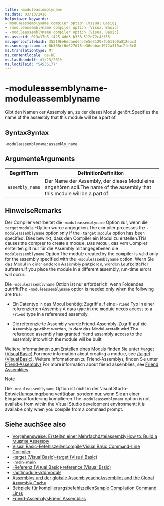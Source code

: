 ```yaml
---
title: -moduleassemblyname
ms.date: 03/13/2018
helpviewer_keywords:
- moduleassemblyname compiler option [Visual Basic]
- /moduleassemblyname compiler option [Visual Basic]
- -moduleassemblyname compiler option [Visual Basic]
ms.assetid: 013a57b6-f425-4dd3-b333-512d72c42f55
ms.openlocfilehash: 35519be6ddaed64b3e5e2129efb611e0a812ebc3
ms.sourcegitcommit: 6b308cf6d627d78ee36dbbae8972a310ac7fd6c8
ms.translationtype: MT
ms.contentlocale: de-DE
ms.lasthandoff: 01/23/2019
ms.locfileid: "54535177"
---
```

# <a name="-moduleassemblyname"></a><span data-ttu-id="bcf52-102">-moduleassemblyname</span><span class="sxs-lookup"><span data-stu-id="bcf52-102">-moduleassemblyname</span></span>
<span data-ttu-id="bcf52-103">Gibt den Namen der Assembly an, zu der dieses Modul gehört.</span><span class="sxs-lookup"><span data-stu-id="bcf52-103">Specifies the name of the assembly that this module will be a part of.</span></span>  
  
## <a name="syntax"></a><span data-ttu-id="bcf52-104">Syntax</span><span class="sxs-lookup"><span data-stu-id="bcf52-104">Syntax</span></span>  
  
```  
-moduleassemblyname:assembly_name  
```  
  
## <a name="arguments"></a><span data-ttu-id="bcf52-105">Argumente</span><span class="sxs-lookup"><span data-stu-id="bcf52-105">Arguments</span></span>  
  
|<span data-ttu-id="bcf52-106">Begriff</span><span class="sxs-lookup"><span data-stu-id="bcf52-106">Term</span></span>|<span data-ttu-id="bcf52-107">Definition</span><span class="sxs-lookup"><span data-stu-id="bcf52-107">Definition</span></span>|  
|---|---|  
|`assembly_name`|<span data-ttu-id="bcf52-108">Der Name der Assembly, der dieses Modul eine angehören soll.</span><span class="sxs-lookup"><span data-stu-id="bcf52-108">The name of the assembly that this module will be a part of.</span></span>|  
  
## <a name="remarks"></a><span data-ttu-id="bcf52-109">Hinweise</span><span class="sxs-lookup"><span data-stu-id="bcf52-109">Remarks</span></span>  
 <span data-ttu-id="bcf52-110">Der Compiler verarbeitet die `-moduleassemblyname` Option nur, wenn die `-target:module` -Option wurde angegeben.</span><span class="sxs-lookup"><span data-stu-id="bcf52-110">The compiler processes the `-moduleassemblyname` option only if the `-target:module` option has been specified.</span></span> <span data-ttu-id="bcf52-111">Dies bewirkt, dass den Compiler ein Modul zu erstellen.</span><span class="sxs-lookup"><span data-stu-id="bcf52-111">This causes the compiler to create a module.</span></span> <span data-ttu-id="bcf52-112">Das Modul, das vom Compiler erstellten gilt nur für die Assembly mit angegebenen die `-moduleassemblyname` Option.</span><span class="sxs-lookup"><span data-stu-id="bcf52-112">The module created by the compiler is valid only for the assembly specified with the `-moduleassemblyname` option.</span></span> <span data-ttu-id="bcf52-113">Wenn Sie das Modul in einer anderen Assembly platzieren, werden Laufzeitfehler auftreten.</span><span class="sxs-lookup"><span data-stu-id="bcf52-113">If you place the module in a different assembly, run-time errors will occur.</span></span>  
  
 <span data-ttu-id="bcf52-114">Die `-moduleassemblyname` Option ist nur erforderlich, wenn Folgendes zutrifft:</span><span class="sxs-lookup"><span data-stu-id="bcf52-114">The `-moduleassemblyname` option is needed only when the following are true:</span></span>  
  
-   <span data-ttu-id="bcf52-115">Ein Datentyp in das Modul benötigt Zugriff auf eine `Friend` Typ in einer referenzierten Assembly.</span><span class="sxs-lookup"><span data-stu-id="bcf52-115">A data type in the module needs access to a `Friend` type in a referenced assembly.</span></span>  
  
-   <span data-ttu-id="bcf52-116">Die referenzierte Assembly wurde Friend-Assembly-Zugriff auf die Assembly gewährt werden, in dem das Modul erstellt wird.</span><span class="sxs-lookup"><span data-stu-id="bcf52-116">The referenced assembly has granted friend assembly access to the assembly into which the module will be built.</span></span>  
  
 <span data-ttu-id="bcf52-117">Weitere Informationen zum Erstellen eines Moduls finden Sie unter [/target (Visual Basic)](../../../visual-basic/reference/command-line-compiler/target.md).</span><span class="sxs-lookup"><span data-stu-id="bcf52-117">For more information about creating a module, see [/target (Visual Basic)](../../../visual-basic/reference/command-line-compiler/target.md).</span></span> <span data-ttu-id="bcf52-118">Weitere Informationen zu Friend-Assemblys, finden Sie unter [Friend-Assemblys](../../programming-guide/concepts/assemblies-gac/friend-assemblies.md).</span><span class="sxs-lookup"><span data-stu-id="bcf52-118">For more information about friend assemblies, see [Friend Assemblies](../../programming-guide/concepts/assemblies-gac/friend-assemblies.md).</span></span>  
  
> [!NOTE]
>  <span data-ttu-id="bcf52-119">Die `-moduleassemblyname` Option ist nicht in der Visual Studio-Entwicklungsumgebung verfügbar, sondern nur, wenn Sie an einer Eingabeaufforderung kompilieren.</span><span class="sxs-lookup"><span data-stu-id="bcf52-119">The `-moduleassemblyname` option is not available from within the Visual Studio development environment; it is available only when you compile from a command prompt.</span></span>  
  
## <a name="see-also"></a><span data-ttu-id="bcf52-120">Siehe auch</span><span class="sxs-lookup"><span data-stu-id="bcf52-120">See also</span></span>
- [<span data-ttu-id="bcf52-121">Vorgehensweise: Erstellen einer Mehrfachdateiassembly</span><span class="sxs-lookup"><span data-stu-id="bcf52-121">How to: Build a Multifile Assembly</span></span>](../../../framework/app-domains/how-to-build-a-multifile-assembly.md)
- [<span data-ttu-id="bcf52-122">Visual Basic-Befehlszeilencompiler</span><span class="sxs-lookup"><span data-stu-id="bcf52-122">Visual Basic Command-Line Compiler</span></span>](../../../visual-basic/reference/command-line-compiler/index.md)
- [<span data-ttu-id="bcf52-123">-target (Visual Basic)</span><span class="sxs-lookup"><span data-stu-id="bcf52-123">-target (Visual Basic)</span></span>](../../../visual-basic/reference/command-line-compiler/target.md)
- [<span data-ttu-id="bcf52-124">-main</span><span class="sxs-lookup"><span data-stu-id="bcf52-124">-main</span></span>](../../../visual-basic/reference/command-line-compiler/main.md)
- [<span data-ttu-id="bcf52-125">-Referenz (Visual Basic)</span><span class="sxs-lookup"><span data-stu-id="bcf52-125">-reference (Visual Basic)</span></span>](../../../visual-basic/reference/command-line-compiler/reference.md)
- [<span data-ttu-id="bcf52-126">-addmodule</span><span class="sxs-lookup"><span data-stu-id="bcf52-126">-addmodule</span></span>](../../../visual-basic/reference/command-line-compiler/addmodule.md)
- [<span data-ttu-id="bcf52-127">Assemblys und der globale Assemblycache</span><span class="sxs-lookup"><span data-stu-id="bcf52-127">Assemblies and the Global Assembly Cache</span></span>](../../../visual-basic/programming-guide/concepts/assemblies-gac/index.md)
- [<span data-ttu-id="bcf52-128">Beispiele für Kompilierungsbefehlszeilen</span><span class="sxs-lookup"><span data-stu-id="bcf52-128">Sample Compilation Command Lines</span></span>](../../../visual-basic/reference/command-line-compiler/sample-compilation-command-lines.md)
- [<span data-ttu-id="bcf52-129">Friend-Assemblys</span><span class="sxs-lookup"><span data-stu-id="bcf52-129">Friend Assemblies</span></span>](../../programming-guide/concepts/assemblies-gac/friend-assemblies.md)
